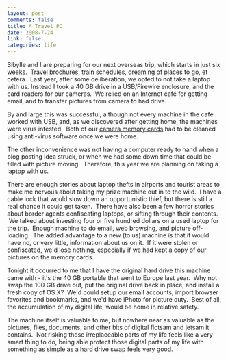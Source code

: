 ```yaml
--- 
layout: post
comments: false
title: A Travel PC
date: 2008-7-24
link: false
categories: life
---
```

Sibylle and I are preparing for our next overseas trip, which starts in just six weeks.  Travel brochures, train schedules, dreaming of places to go, et cetera.  Last year, after some deliberation, we opted to not take a laptop with us. Instead I took a 40 GB drive in a USB/Firewire enclosure, and the card readers for our cameras.  We relied on an Internet café for getting email, and to transfer pictures from camera to had drive.  

By and large this was successful, although not every machine in the café worked with USB, and, as we discovered after getting home, the machines were virus infested.  Both of our <a title="Memory Cards Infested" href="http://zanshin.net/2007/09/30/memory-card-infected/">camera memory cards</a> had to be cleaned using anti-virus software once we were home.

The other inconvenience was not having a computer ready to hand when a blog posting idea struck, or when we had some down time that could be filled with picture moving.  Therefore, this year we are planning on taking a laptop with us.

There are enough stories about laptop thefts in airports and tourist areas to make me nervous about taking my prize machine out in to the wild.  I have a cable lock that would slow down an opportunistic thief, but there is still a real chance it could get taken.  There have also been a few horror stories about border agents confiscating laptops, or sifting through their contents.  We talked about investing four or five hundred dollars on a used laptop for the trip.  Enough machine to do email, web browsing, and picture off-loading.  The added advantage to a new (to us) machine is that it would have no, or very little, information about us on it.  If it were stolen or confiscated, we'd lose nothing, especially if we had kept a copy of our pictures on the memory cards.

Tonight it occurred to me that I have the original hard drive this machine came with - it's the 40 GB portable that went to Europe last year.  Why not swap the 100 GB drive out, put the original drive back in place, and install a fresh copy of OS X?  We'd could setup our email accounts, import browser favorites and bookmarks, and we'd have iPhoto for picture duty.  Best of all, the accumulation of my digital life, would be home in relative safety.

The machine itself is valuable to me, but nowhere near as valuable as the pictures, files, documents, and other bits of digital flotsam and jetsam it contains.  Not risking those irreplaceable parts of my life feels like a very smart thing to do, being able protect those digital parts of my life with something as simple as a hard drive swap feels very good.

